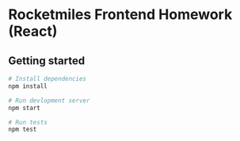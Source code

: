 # Rocketmiles Frontend Homework (React)

## Getting started

```bash
# Install dependencies
npm install

# Run devlopment server
npm start

# Run tests
npm test
```